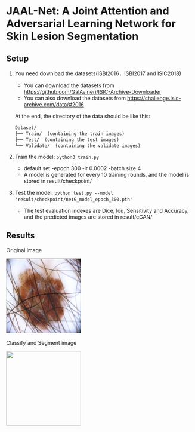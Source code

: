 # JAAL-Net: A Joint Attention and Adversarial Learning Network for Skin Lesion Segmentation


## Setup

1) You need download the datasets(ISBI2016，ISBI2017 and ISIC2018)
    - You can download the datasets from https://github.com/GalAvineri/ISIC-Archive-Downloader 
    - You can also download the datasets from https://challenge.isic-archive.com/data/#2016
      
   At the end, the directory of the data should be like this:
   
    ```
    Dataset/
    ├── Train/  (containing the train images)
    ├── Test/  (containing the test images)
    └── Validate/  (containing the validate images)
    ```

2) Train the model: `python3 train.py` 
    - default set -epoch 300 -lr 0.0002 -batch size 4
    - A model is generated for every 10 training rounds, and the model is stored in result/checkpoint/

3) Test the model: `python test.py --model 'result/checkpoint/netG_model_epoch_300.pth'`
    - The test evaluation indexes are Dice, Iou, Sensitivity and Accuracy, and the predicted images are stored in result/cGAN/


## Results

Original image

<img src="https://github.com/ha-ov/JAAL-Net/blob/master/example/c.jpg" width="200" height="200">

Classify and Segment image

<img src="https://github.com/ha-ov/JAAL-Net/blob/master/example/c-1.jpg" width="200" height="200">
